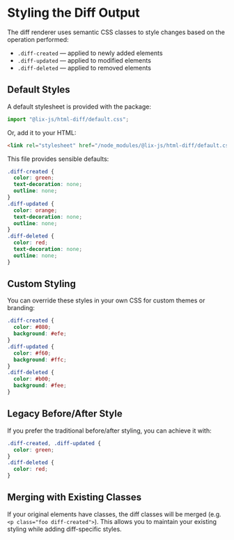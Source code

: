 # Styling the Diff Output

The diff renderer uses semantic CSS classes to style changes based on the operation performed:

- `.diff-created` — applied to newly added elements
- `.diff-updated` — applied to modified elements  
- `.diff-deleted` — applied to removed elements

## Default Styles

A default stylesheet is provided with the package:

```js
import "@lix-js/html-diff/default.css";
```

Or, add it to your HTML:

```html
<link rel="stylesheet" href="/node_modules/@lix-js/html-diff/default.css" />
```

This file provides sensible defaults:

```css
.diff-created {
  color: green;
  text-decoration: none;
  outline: none;
}
.diff-updated {
  color: orange;
  text-decoration: none;
  outline: none;
}
.diff-deleted {
  color: red;
  text-decoration: none;
  outline: none;
}
```

## Custom Styling

You can override these styles in your own CSS for custom themes or branding:

```css
.diff-created {
  color: #080;
  background: #efe;
}
.diff-updated {
  color: #f60;
  background: #ffc;
}
.diff-deleted {
  color: #b00;
  background: #fee;
}
```

## Legacy Before/After Style

If you prefer the traditional before/after styling, you can achieve it with:

```css
.diff-created, .diff-updated {
  color: green;
}
.diff-deleted {
  color: red;
}
```

## Merging with Existing Classes

If your original elements have classes, the diff classes will be merged (e.g. `<p class="foo diff-created">`). This allows you to maintain your existing styling while adding diff-specific styles.